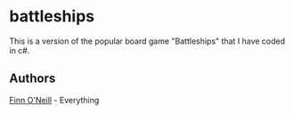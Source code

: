 
# battleships

This is a version of the popular board game "Battleships" that I have coded in c#.

## Authors
[Finn O'Neill](https://github.com/Explorer017) - Everything
